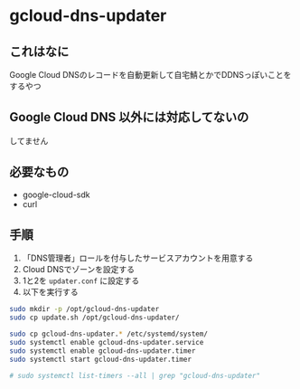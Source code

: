 # gcloud-dns-updater

## これはなに

Google Cloud DNSのレコードを自動更新して自宅鯖とかでDDNSっぽいことをするやつ

## Google Cloud DNS 以外には対応してないの

してません

## 必要なもの

- google-cloud-sdk
- curl

## 手順

1. 「DNS管理者」ロールを付与したサービスアカウントを用意する
2. Cloud DNSでゾーンを設定する
3. 1と2を `updater.conf` に設定する
4. 以下を実行する

```sh
sudo mkdir -p /opt/gcloud-dns-updater
sudo cp update.sh /opt/gcloud-dns-updater/

sudo cp gcloud-dns-updater.* /etc/systemd/system/
sudo systemctl enable gcloud-dns-updater.service
sudo systemctl enable gcloud-dns-updater.timer
sudo systemctl start gcloud-dns-updater.timer

# sudo systemctl list-timers --all | grep "gcloud-dns-updater"
```
